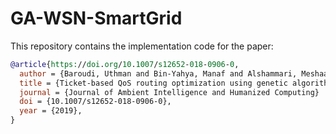 # GA-WSN-SmartGrid

This repository contains the implementation code for the paper:

```bibtex
@article{https://doi.org/10.1007/s12652-018-0906-0,  
  author = {Baroudi, Uthman and Bin-Yahya, Manaf and Alshammari, Meshaan and Yaqoub, Umair},  
  title = {Ticket-based QoS routing optimization using genetic algorithm for WSN applications in smart grid},
  journal = {Journal of Ambient Intelligence and Humanized Computing}
  doi = {10.1007/s12652-018-0906-0},
  year = {2019},  
}
```
